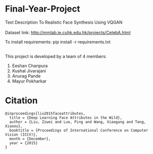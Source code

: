 # Final-Year-Project
Text Description To Realistic Face Synthesis Using VQGAN<br><br>
Dataset link: http://mmlab.ie.cuhk.edu.hk/projects/CelebA.html<br>

To install requirements: pip install -r requirements.txt<br><br>

This project is developed by a team of 4 members:<br>
1. Eeshan Chanpura<br>
2. Kushal Jivarajani <br>
3. Anurag Pande <br>
4. Mayur Pokharkar

# Citation
```
@inproceedings{liu2015faceattributes,
  title = {Deep Learning Face Attributes in the Wild},
  author = {Liu, Ziwei and Luo, Ping and Wang, Xiaogang and Tang, Xiaoou},
  booktitle = {Proceedings of International Conference on Computer Vision (ICCV)},
  month = {December},
  year = {2015} 
}
```
